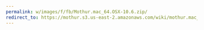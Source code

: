 ```yaml
---
permalink: w/images/f/fb/Mothur.mac_64.OSX-10.6.zip/
redirect_to: https://mothur.s3.us-east-2.amazonaws.com/wiki/mothur.mac_64.osx-10.6.zip
---
```


